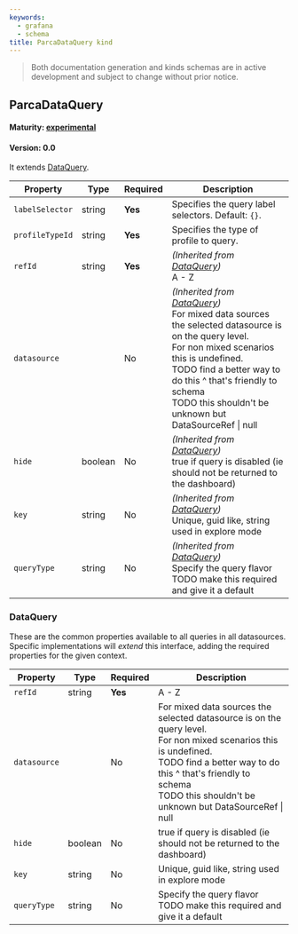 ```yaml
---
keywords:
  - grafana
  - schema
title: ParcaDataQuery kind
---
```

> Both documentation generation and kinds schemas are in active development and subject to change without prior notice.

## ParcaDataQuery

#### Maturity: [experimental](../../../maturity/#experimental)
#### Version: 0.0



It extends [DataQuery](#dataquery).

| Property        | Type    | Required | Description                                                                                                                                                                                                                                                                                            |
|-----------------|---------|----------|--------------------------------------------------------------------------------------------------------------------------------------------------------------------------------------------------------------------------------------------------------------------------------------------------------|
| `labelSelector` | string  | **Yes**  | Specifies the query label selectors. Default: `{}`.                                                                                                                                                                                                                                                    |
| `profileTypeId` | string  | **Yes**  | Specifies the type of profile to query.                                                                                                                                                                                                                                                                |
| `refId`         | string  | **Yes**  | *(Inherited from [DataQuery](#dataquery))*<br/>A - Z                                                                                                                                                                                                                                                   |
| `datasource`    |         | No       | *(Inherited from [DataQuery](#dataquery))*<br/>For mixed data sources the selected datasource is on the query level.<br/>For non mixed scenarios this is undefined.<br/>TODO find a better way to do this ^ that's friendly to schema<br/>TODO this shouldn't be unknown but DataSourceRef &#124; null |
| `hide`          | boolean | No       | *(Inherited from [DataQuery](#dataquery))*<br/>true if query is disabled (ie should not be returned to the dashboard)                                                                                                                                                                                  |
| `key`           | string  | No       | *(Inherited from [DataQuery](#dataquery))*<br/>Unique, guid like, string used in explore mode                                                                                                                                                                                                          |
| `queryType`     | string  | No       | *(Inherited from [DataQuery](#dataquery))*<br/>Specify the query flavor<br/>TODO make this required and give it a default                                                                                                                                                                              |

### DataQuery

These are the common properties available to all queries in all datasources.
Specific implementations will *extend* this interface, adding the required
properties for the given context.

| Property     | Type    | Required | Description                                                                                                                                                                                                                                             |
|--------------|---------|----------|---------------------------------------------------------------------------------------------------------------------------------------------------------------------------------------------------------------------------------------------------------|
| `refId`      | string  | **Yes**  | A - Z                                                                                                                                                                                                                                                   |
| `datasource` |         | No       | For mixed data sources the selected datasource is on the query level.<br/>For non mixed scenarios this is undefined.<br/>TODO find a better way to do this ^ that's friendly to schema<br/>TODO this shouldn't be unknown but DataSourceRef &#124; null |
| `hide`       | boolean | No       | true if query is disabled (ie should not be returned to the dashboard)                                                                                                                                                                                  |
| `key`        | string  | No       | Unique, guid like, string used in explore mode                                                                                                                                                                                                          |
| `queryType`  | string  | No       | Specify the query flavor<br/>TODO make this required and give it a default                                                                                                                                                                              |


